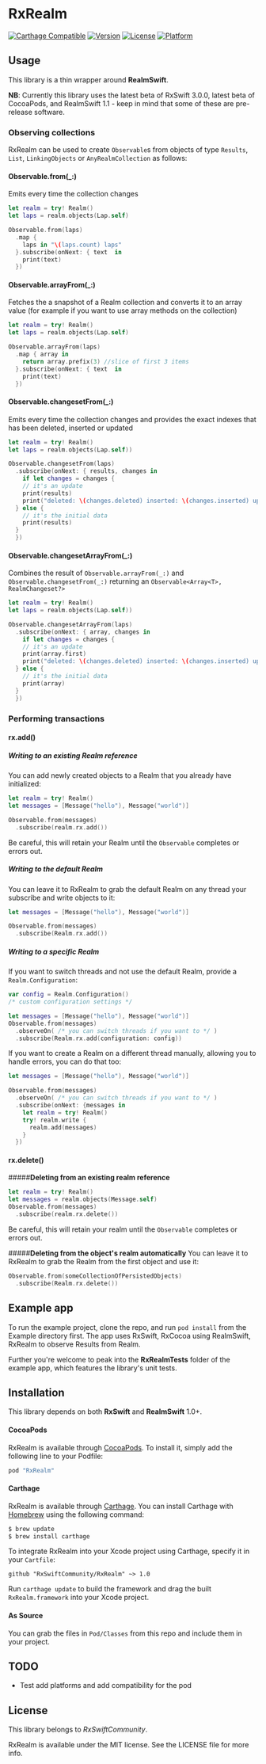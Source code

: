 # RxRealm

[![Carthage Compatible](https://img.shields.io/badge/Carthage-compatible-4BC51D.svg?style=flat)](https://github.com/Carthage/Carthage)
[![Version](https://img.shields.io/cocoapods/v/RxRealm.svg?style=flat)](http://cocoapods.org/pods/RxRealm)
[![License](https://img.shields.io/cocoapods/l/RxRealm.svg?style=flat)](http://cocoapods.org/pods/RxRealm)
[![Platform](https://img.shields.io/cocoapods/p/RxRealm.svg?style=flat)](http://cocoapods.org/pods/RxRealm)

## Usage

This library is a thin wrapper around __RealmSwift__.

**NB**: Currently this library uses the latest beta of RxSwift 3.0.0, latest beta of CocoaPods, and RealmSwift 1.1 - keep in mind that some of these are pre-release software.

### Observing collections

RxRealm can be used to create `Observable`s from objects of type `Results`, `List`, `LinkingObjects` or `AnyRealmCollection` as follows:

#### Observable.from(_:)
Emits every time the collection changes

```swift
let realm = try! Realm()
let laps = realm.objects(Lap.self)

Observable.from(laps)
  .map { 
    laps in "\(laps.count) laps"
  }.subscribe(onNext: { text  in
    print(text)
  })
```

#### Observable.arrayFrom(_:)
Fetches the a snapshot of a Realm collection and converts it to an array value (for example if you want to use array methods on the collection)

```swift
let realm = try! Realm()
let laps = realm.objects(Lap.self)

Observable.arrayFrom(laps)
  .map { array in
    return array.prefix(3) //slice of first 3 items
  }.subscribe(onNext: { text  in
    print(text)
  })
```

#### Observable.changesetFrom(_:)
Emits every time the collection changes and provides the exact indexes that has been deleted, inserted or updated

```swift
let realm = try! Realm()
let laps = realm.objects(Lap.self))

Observable.changesetFrom(laps)
  .subscribe(onNext: { results, changes in
    if let changes = changes {
    // it's an update
    print(results)
    print("deleted: \(changes.deleted) inserted: \(changes.inserted) updated: \(changes.updated)")
  } else {
    // it's the initial data
    print(results)
  }
  })
```

#### Observable.changesetArrayFrom(_:)
Combines the result of `Observable.arrayFrom(_:)` and `Observable.changesetFrom(_:)` returning an `Observable<Array<T>, RealmChangeset?>`

```swift
let realm = try! Realm()
let laps = realm.objects(Lap.self))

Observable.changesetArrayFrom(laps)
  .subscribe(onNext: { array, changes in
    if let changes = changes {
    // it's an update
    print(array.first)
    print("deleted: \(changes.deleted) inserted: \(changes.inserted) updated: \(changes.updated)")
  } else {
    // it's the initial data
    print(array)
  }
  })
```

### Performing transactions

#### rx.add()
##### **Writing to an existing Realm reference**

You can add newly created objects to a Realm that you already have initialized:

```swift
let realm = try! Realm()
let messages = [Message("hello"), Message("world")]

Observable.from(messages)
  .subscribe(realm.rx.add())
```

Be careful, this will retain your Realm until the `Observable` completes or errors out.

##### **Writing to the default Realm**
You can leave it to RxRealm to grab the default Realm on any thread your subscribe and write objects to it:

```swift
let messages = [Message("hello"), Message("world")]

Observable.from(messages)
  .subscribe(Realm.rx.add())
```

##### **Writing to a specific Realm**
If you want to switch threads and not use the default Realm, provide a `Realm.Configuration`:

```swift
var config = Realm.Configuration()
/* custom configuration settings */

let messages = [Message("hello"), Message("world")]
Observable.from(messages)
  .observeOn( /* you can switch threads if you want to */ )     
  .subscribe(Realm.rx.add(configuration: config))
```

If you want to create a Realm on a different thread manually, allowing you to handle errors, you can do that too:

```swift
let messages = [Message("hello"), Message("world")]

Observable.from(messages)
  .observeOn( /* you can switch threads if you want to */ )
  .subscribe(onNext: {messages in
    let realm = try! Realm()
    try! realm.write {
      realm.add(messages)
    }
  })
```

#### rx.delete()

#####**Deleting from an existing realm reference**
```swift
let realm = try! Realm()
let messages = realm.objects(Message.self)
Observable.from(messages)
  .subscribe(realm.rx.delete())
```

Be careful, this will retain your realm until the `Observable` completes or errors out.

#####**Deleting from the object's realm automatically**
You can leave it to RxRealm to grab the Realm from the first object and use it:

```swift
Observable.from(someCollectionOfPersistedObjects)
  .subscribe(Realm.rx.delete())
```


## Example app

To run the example project, clone the repo, and run `pod install` from the Example directory first. The app uses RxSwift, RxCocoa using RealmSwift, RxRealm to observe Results from Realm.

Further you're welcome to peak into the __RxRealmTests__ folder of the example app, which features the library's unit tests.

## Installation

This library depends on both __RxSwift__ and __RealmSwift__ 1.0+.

#### CocoaPods
RxRealm is available through [CocoaPods](http://cocoapods.org). To install it, simply add the following line to your Podfile:

```ruby
pod "RxRealm"
```

#### Carthage

RxRealm is available through [Carthage](https://github.com/Carthage/Carthage). You can install Carthage with [Homebrew](http://brew.sh/) using the following command:

```bash
$ brew update
$ brew install carthage
```

To integrate RxRealm into your Xcode project using Carthage, specify it in your `Cartfile`:

```ogdl
github "RxSwiftCommunity/RxRealm" ~> 1.0
```

Run `carthage update` to build the framework and drag the built `RxRealm.framework` into your Xcode project.

#### As Source

You can grab the files in `Pod/Classes` from this repo and include them in your project.

## TODO

* Test add platforms and add compatibility for the pod

## License

This library belongs to _RxSwiftCommunity_.

RxRealm is available under the MIT license. See the LICENSE file for more info.
